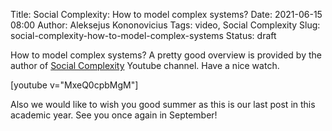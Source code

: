 Title: Social Complexity: How to model complex systems?
Date: 2021-06-15 08:00
Author: Aleksejus Kononovicius
Tags: video, Social Complexity
Slug: social-complexity-how-to-model-complex-systems
Status: draft 

How to model complex systems? A pretty good overview is provided by the
author of [Social Complexity](https://www.youtube.com/channel/UC8xYWJKYB1RKEOp-qSeVz2A) Youtube channel. Have a nice watch.

[youtube v="MxeQ0cpbMgM"]

Also we would like to wish you good summer as this is our last post in this
academic year. See you once again in September!
